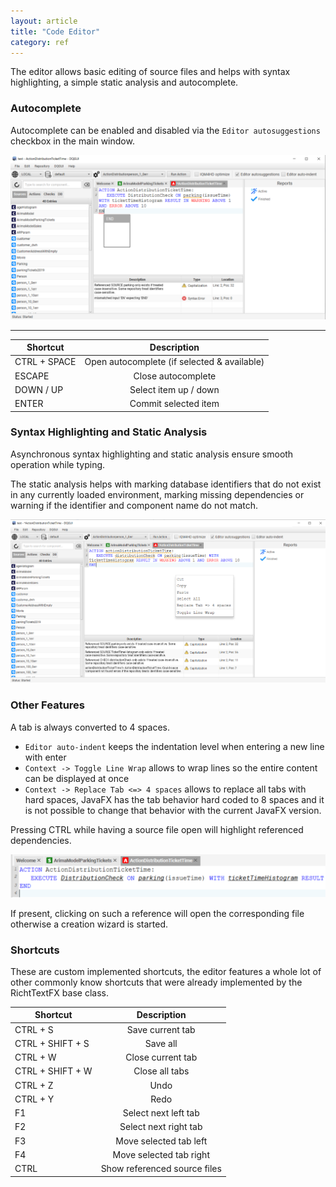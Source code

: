 ```yaml
---
layout: article
title: "Code Editor"
category: ref
---
```


The editor allows basic editing of source files and helps with syntax highlighting, a simple static analysis and autocomplete.

### Autocomplete

Autocomplete can be enabled and disabled via the `Editor autosuggestions` checkbox in the main window. 

![](editor_2.png)

<hr>

| Shortcut   | Description  |
| ------------- |:-------------:|
|CTRL + SPACE | Open autocomplete (if selected & available)|
|ESCAPE| Close autocomplete|
|DOWN / UP | Select item up / down|
|ENTER| Commit selected item|

### Syntax Highlighting and Static Analysis

Asynchronous syntax highlighting and static analysis ensure smooth operation while typing.

The static analysis helps with marking database identifiers that do not exist in any currently loaded environment, marking missing dependencies or warning if the identifier and component name do not match.

![](editor_3.png)

### Other Features

A tab is always converted to 4 spaces.

- `Editor auto-indent` keeps the indentation level when entering a new line with enter
- `Context -> Toggle Line Wrap` allows to wrap lines so the entire content can be displayed at once
- `Context -> Replace Tab <=> 4 spaces` allows to replace all tabs with hard spaces, JavaFX has the tab behavior hard coded to 8 spaces and it is not possible to change that behavior with the current JavaFX version.

Pressing CTRL while having a source file open will highlight referenced dependencies.

![](editor_1.png)

If present, clicking on such a reference will open the corresponding file otherwise a creation wizard is started.

### Shortcuts

These are custom implemented shortcuts, the editor features a whole lot of other commonly know shortcuts that were already implemented by the RichtTextFX base class.

| Shortcut   | Description  |
| ------------- |:-------------:|
|CTRL + S | Save current tab|
|CTRL + SHIFT + S | Save all|
|CTRL + W | Close current tab|
|CTRL + SHIFT + W | Close all tabs|
|CTRL + Z | Undo |
|CTRL + Y | Redo |
|F1| Select next left tab|
|F2| Select next right tab|
|F3| Move selected tab left|
|F4| Move selected tab right |
|CTRL | Show referenced source files |
